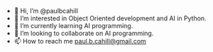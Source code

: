 - 👋 Hi, I’m @paulbcahill
- 👀 I’m interested in Object Oriented development and AI in Python.
- 🌱 I’m currently learning AI programming.
- 💞️ I’m looking to collaborate on AI programming.
- 📫 How to reach me paul.b.cahill@gmail.com

<!---
paulbcahill/paulbcahill is a ✨ special ✨ repository because its `README.md` (this file) appears on your GitHub profile.
You can click the Preview link to take a look at your changes.
--->
